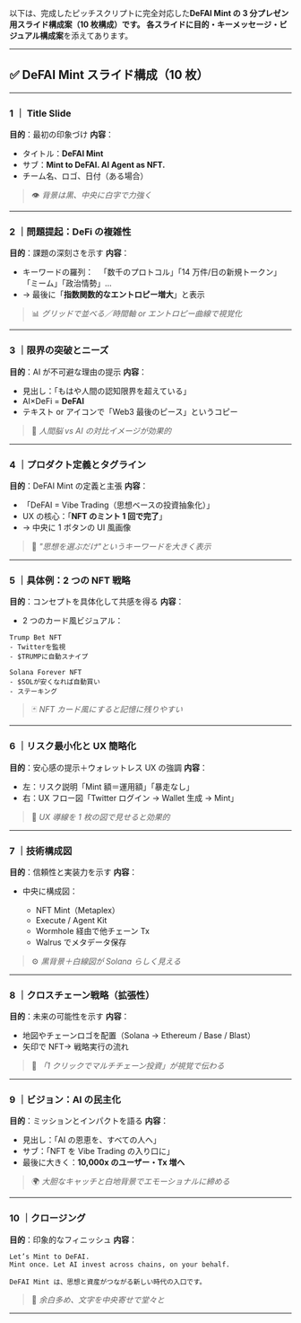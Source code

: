 以下は、完成したピッチスクリプトに完全対応した**DeFAI Mint の 3 分プレゼン用スライド構成案（10 枚構成）**です。
各スライドに**目的・キーメッセージ・ビジュアル構成案**を添えてあります。

---

## ✅ DeFAI Mint スライド構成（10 枚）

---

### **1 ｜ Title Slide**

**目的**：最初の印象づけ
**内容**：

- タイトル：**DeFAI Mint**
- サブ：**Mint to DeFAI. AI Agent as NFT.**
- チーム名、ロゴ、日付（ある場合）

> 👁️ _背景は黒、中央に白字で力強く_

---

### **2 ｜問題提起：DeFi の複雑性**

**目的**：課題の深刻さを示す
**内容**：

- キーワードの羅列：
  　「数千のプロトコル」「14 万件/日の新規トークン」「ミーム」「政治情勢」…
- → 最後に「**指数関数的なエントロピー増大**」と表示

> 📊 _グリッドで並べる／時間軸 or エントロピー曲線で視覚化_

---

### **3 ｜限界の突破とニーズ**

**目的**：AI が不可避な理由の提示
**内容**：

- 見出し：「もはや人間の認知限界を超えている」
- AI×DeFi = **DeFAI**
- テキスト or アイコンで「Web3 最後のピース」というコピー

> 🤖 _人間脳 vs AI の対比イメージが効果的_

---

### **4 ｜プロダクト定義とタグライン**

**目的**：DeFAI Mint の定義と主張
**内容**：

- 「DeFAI = Vibe Trading（思想ベースの投資抽象化）」
- UX の核心：「**NFT のミント 1 回で完了**」
- → 中央に 1 ボタンの UI 風画像

> 🎯 _"思想を選ぶだけ"というキーワードを大きく表示_

---

### **5 ｜具体例：2 つの NFT 戦略**

**目的**：コンセプトを具体化して共感を得る
**内容**：

- 2 つのカード風ビジュアル：

```
Trump Bet NFT
- Twitterを監視
- $TRUMPに自動スナイプ

Solana Forever NFT
- $SOLが安くなれば自動買い
- ステーキング
```

> 🃏 _NFT カード風にすると記憶に残りやすい_

---

### **6 ｜リスク最小化と UX 簡略化**

**目的**：安心感の提示＋ウォレットレス UX の強調
**内容**：

- 左：リスク説明「Mint 額＝運用額」「暴走なし」
- 右：UX フロー図「Twitter ログイン → Wallet 生成 → Mint」

> 🧩 _UX 導線を 1 枚の図で見せると効果的_

---

### **7 ｜技術構成図**

**目的**：信頼性と実装力を示す
**内容**：

- 中央に構成図：

  - NFT Mint（Metaplex）
  - Execute / Agent Kit
  - Wormhole 経由で他チェーン Tx
  - Walrus でメタデータ保存

> ⚙️ _黒背景＋白線図が Solana らしく見える_

---

### **8 ｜クロスチェーン戦略（拡張性）**

**目的**：未来の可能性を示す
**内容**：

- 地図やチェーンロゴを配置（Solana → Ethereum / Base / Blast）
- 矢印で NFT→ 戦略実行の流れ

> 🔀 _「1 クリックでマルチチェーン投資」が視覚で伝わる_

---

### **9 ｜ビジョン：AI の民主化**

**目的**：ミッションとインパクトを語る
**内容**：

- 見出し：「AI の恩恵を、すべての人へ」
- サブ：「NFT を Vibe Trading の入り口に」
- 最後に大きく：**10,000x のユーザー・Tx 増へ**

> 🌍 _大胆なキャッチと白地背景でエモーショナルに締める_

---

### **10 ｜クロージング**

**目的**：印象的なフィニッシュ
**内容**：

```
Let’s Mint to DeFAI.
Mint once. Let AI invest across chains, on your behalf.

DeFAI Mint は、思想と資産がつながる新しい時代の入口です。
```

> 🧠 _余白多め、文字を中央寄せで堂々と_

---
